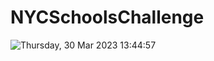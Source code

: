 # NYCSchoolsChallenge

![Thursday, 30 Mar 2023 13:44:57](https://user-images.githubusercontent.com/945761/228920877-2cfe07b5-6ead-47ec-b0f7-e505e3b8f2f2.png)
